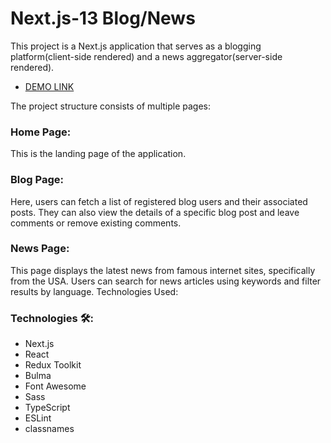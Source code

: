 # Next.js-13 Blog/News

This project is a Next.js application that serves as a blogging platform(client-side rendered) and a news aggregator(server-side rendered).

- [DEMO LINK](https://nextjs13-blog-posts-jb53.vercel.app/)

The project structure consists of multiple pages:

### Home Page:
This is the landing page of the application.
### Blog Page:
Here, users can fetch a list of registered blog users and their associated posts. They can also view the details of a specific blog post and leave comments or remove existing comments.
### News Page:
This page displays the latest news from famous internet sites, specifically from the USA. Users can search for news articles using keywords and filter results by language.
Technologies Used:

### Technologies 🛠️:
 - Next.js
 - React
 - Redux Toolkit
 - Bulma
 - Font Awesome
 - Sass
 - TypeScript
 - ESLint
 - classnames
